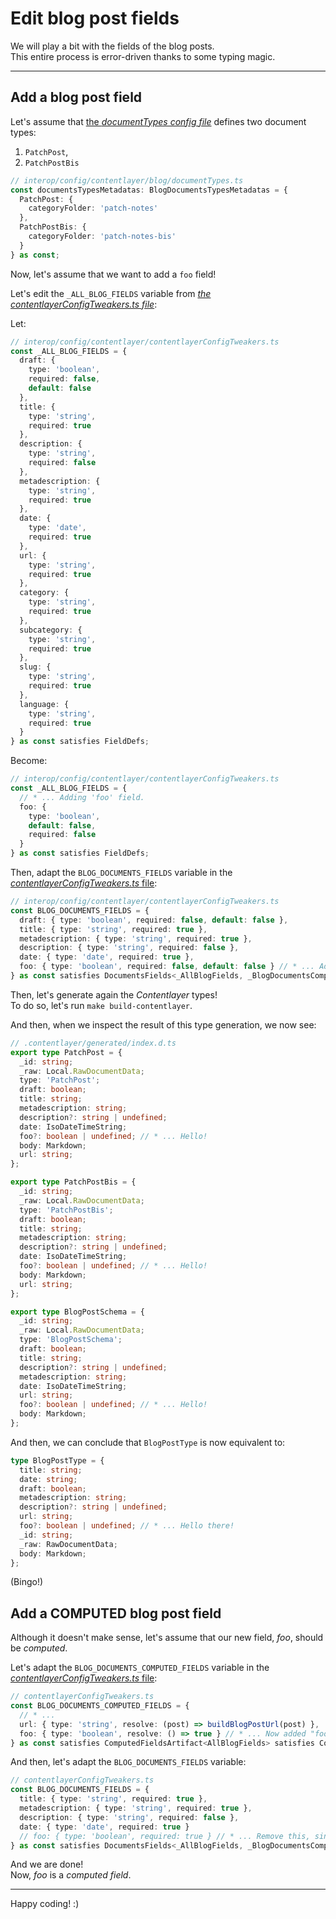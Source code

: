 # Edit blog post fields

We will play a bit with the fields of the blog posts.  
This entire process is error-driven thanks to some typing magic.

---

## Add a blog post field

Let's assume that [the _documentTypes config file_](/interop/config/contentlayer/blog/documentTypes.ts) defines two document types:

1. `PatchPost`,
2. `PatchPostBis`

```ts
// interop/config/contentlayer/blog/documentTypes.ts
const documentsTypesMetadatas: BlogDocumentsTypesMetadatas = {
  PatchPost: {
    categoryFolder: 'patch-notes'
  },
  PatchPostBis: {
    categoryFolder: 'patch-notes-bis'
  }
} as const;
```

Now, let's assume that we want to add a `foo` field!

Let's edit the `_ALL_BLOG_FIELDS` variable from
[_the contentlayerConfigTweakers.ts file_](/interop/config/contentlayer/contentlayerConfigTweakers.ts):

Let:

```ts
// interop/config/contentlayer/contentlayerConfigTweakers.ts
const _ALL_BLOG_FIELDS = {
  draft: {
    type: 'boolean',
    required: false,
    default: false
  },
  title: {
    type: 'string',
    required: true
  },
  description: {
    type: 'string',
    required: false
  },
  metadescription: {
    type: 'string',
    required: true
  },
  date: {
    type: 'date',
    required: true
  },
  url: {
    type: 'string',
    required: true
  },
  category: {
    type: 'string',
    required: true
  },
  subcategory: {
    type: 'string',
    required: true
  },
  slug: {
    type: 'string',
    required: true
  },
  language: {
    type: 'string',
    required: true
  }
} as const satisfies FieldDefs;
```

Become:

```ts
// interop/config/contentlayer/contentlayerConfigTweakers.ts
const _ALL_BLOG_FIELDS = {
  // * ... Adding 'foo' field.
  foo: {
    type: 'boolean',
    default: false,
    required: false
  }
} as const satisfies FieldDefs;
```

Then, adapt the `BLOG_DOCUMENTS_FIELDS` variable in the
[_contentlayerConfigTweakers.ts_ file](/interop/config/contentlayer/contentlayerConfigTweakers.ts):

```ts
// interop/config/contentlayer/contentlayerConfigTweakers.ts
const BLOG_DOCUMENTS_FIELDS = {
  draft: { type: 'boolean', required: false, default: false },
  title: { type: 'string', required: true },
  metadescription: { type: 'string', required: true },
  description: { type: 'string', required: false },
  date: { type: 'date', required: true },
  foo: { type: 'boolean', required: false, default: false } // * ... Added 'foo' field here too.
} as const satisfies DocumentsFields<_AllBlogFields, _BlogDocumentsComputedFieldsKeys>;
```

Then, let's generate again the _Contentlayer_ types!  
To do so, let's run `make build-contentlayer`.

And then, when we inspect the result of this type generation, we now see:

```ts
// .contentlayer/generated/index.d.ts
export type PatchPost = {
  _id: string;
  _raw: Local.RawDocumentData;
  type: 'PatchPost';
  draft: boolean;
  title: string;
  metadescription: string;
  description?: string | undefined;
  date: IsoDateTimeString;
  foo?: boolean | undefined; // * ... Hello!
  body: Markdown;
  url: string;
};

export type PatchPostBis = {
  _id: string;
  _raw: Local.RawDocumentData;
  type: 'PatchPostBis';
  draft: boolean;
  title: string;
  metadescription: string;
  description?: string | undefined;
  date: IsoDateTimeString;
  foo?: boolean | undefined; // * ... Hello!
  body: Markdown;
  url: string;
};

export type BlogPostSchema = {
  _id: string;
  _raw: Local.RawDocumentData;
  type: 'BlogPostSchema';
  draft: boolean;
  title: string;
  description?: string | undefined;
  metadescription: string;
  date: IsoDateTimeString;
  url: string;
  foo?: boolean | undefined; // * ... Hello!
  body: Markdown;
};
```

And then, we can conclude that `BlogPostType` is now equivalent to:

```ts
type BlogPostType = {
  title: string;
  date: string;
  draft: boolean;
  metadescription: string;
  description?: string | undefined;
  url: string;
  foo?: boolean | undefined; // * ... Hello there!
  _id: string;
  _raw: RawDocumentData;
  body: Markdown;
};
```

(Bingo!)

## Add a COMPUTED blog post field

Although it doesn't make sense, let's assume that our new field, _foo_, should be _computed_.

Let's adapt the `BLOG_DOCUMENTS_COMPUTED_FIELDS` variable in the
[_contentlayerConfigTweakers.ts_ file](/interop/config/contentlayer/contentlayerConfigTweakers.ts):

```ts
// contentlayerConfigTweakers.ts
const BLOG_DOCUMENTS_COMPUTED_FIELDS = {
  // * ...
  url: { type: 'string', resolve: (post) => buildBlogPostUrl(post) },
  foo: { type: 'boolean', resolve: () => true } // * ... Now added "foo" here, with a dummy computation function, just for the example
} as const satisfies ComputedFieldsArtifact<AllBlogFields> satisfies ComputedFields;
```

And then, let's adapt the `BLOG_DOCUMENTS_FIELDS` variable:

```ts
// contentlayerConfigTweakers.ts
const BLOG_DOCUMENTS_FIELDS = {
  title: { type: 'string', required: true },
  metadescription: { type: 'string', required: true },
  description: { type: 'string', required: false },
  date: { type: 'date', required: true }
  // foo: { type: 'boolean', required: true } // * ... Remove this, since it is now a computed field, and not "just" a field.
} as const satisfies DocumentsFields<_AllBlogFields, _BlogDocumentsComputedFieldsKeys>;
```

And we are done!  
Now, _foo_ is a _computed field_.

---

Happy coding! :)
